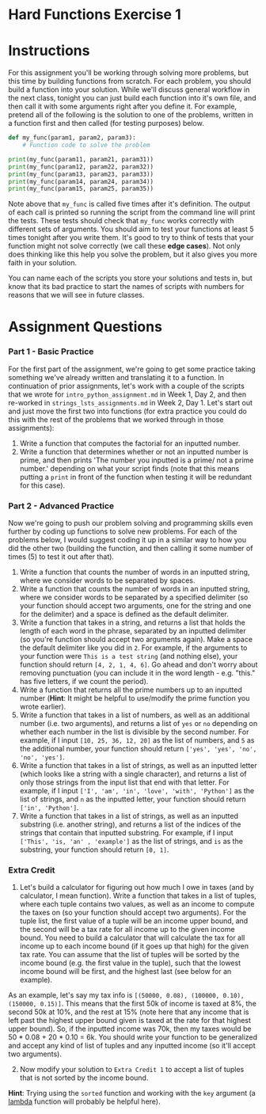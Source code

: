 # Hard Functions Exercise 1

# Instructions

For this assignment you'll be working through solving more problems, but this time by building functions from scratch. For each problem, you should build a function into your solution. While we'll discuss general workflow in the next class, tonight you can just build each function into it's own file, and then call it with some arguments right after you define it. For example, pretend all of the following is the solution to one of the problems, written in a function first and then called (for testing purposes) below.

```python
def my_func(param1, param2, param3):
    # Function code to solve the problem

print(my_func(param11, param21, param31))
print(my_func(param12, param22, param32))
print(my_func(param13, param23, param33))
print(my_func(param14, param24, param34))
print(my_func(param15, param25, param35))
```

Note above that `my_func` is called five times after it's definition. The output of each call is printed so running the script from the command line will print the tests. These tests should check that `my_func` works correctly with different sets of arguments. You should aim to test your functions at least 5 times tonight after you write them. It's good to try to think of tests that your function might not solve correctly (we call these **edge cases**). Not only does thinking like this help you solve the problem, but it also gives you more faith in your solution.

You can name each of the scripts you store your solutions and tests in, but know that its bad practice to start the names of scripts with numbers for reasons that we will see in future classes.

# Assignment Questions

### Part 1 - Basic Practice

For the first part of the assignment, we're going to get some practice taking something we've already written and translating it to a function. In continuation of prior assignments, let's work with a couple of the scripts that we wrote for `intro_python_assignment.md` in Week 1, Day 2, and then re-worked in `strings_lsts_assignments.md` in Week 2, Day 1. Let's start out and just move the first two into functions (for extra practice you could do this with the rest of the problems that we worked through in those assignments):

1. Write a function that computes the factorial for an inputted number.  
2. Write a function that determines whether or not an inputted number is prime, and then prints 'The number you inputted is a prime/ not a prime number.' depending on what your script finds (note that this means putting a `print` in front of the function when testing it will be redundant for this case).

### Part 2 - Advanced Practice

Now we're going to push our problem solving and programming skills even further by coding up functions to solve new problems. For each of the problems below, I would suggest coding it up in a similar way to how you did the other two (building the function, and then calling it some number of times (5) to test it out after that).

1. Write a function that counts the number of words in an inputted string, where we consider words to be separated by spaces.
2. Write a function that counts the number of words in an inputted string, where we consider words to be separated by a specified delimiter (so your function should accept two arguments, one for the string and one for the delimiter) and a space is defined as the default delimiter.  
3. Write a function that takes in a string, and returns a list that holds the length of each word in the phrase, separated by an inputted delimiter (so you're function should accept two arguments again). Make a space the default delimiter like you did in `2`. For example, if the arguments to your function were `This is a test string` (and nothing else), your function should return `[4, 2, 1, 4, 6]`. Go ahead and don't worry about removing punctuation (you can include it in the word length - e.g. "this." has five letters, if we count the period).
4. Write a function that returns all the prime numbers up to an inputted number (**Hint**: It might be helpful to use/modify the prime function you wrote earlier).    
5. Write a function that takes in a list of numbers, as well as an additional number (i.e. two arguments), and returns a list of `yes` or `no` depending on whether each number in the list is divisible by the second number. For example, if I input `[10, 25, 36, 12, 20]` as the list of numbers, and `5` as the additional number, your function should return `['yes', 'yes', 'no', 'no', 'yes']`.
6. Write a function that takes in a list of strings, as well as an inputted letter (which looks like a string with a single character), and returns a list of only those strings from the input list that end with that letter. For example, if I input `['I', 'am', 'in', 'love', 'with', 'Python']` as the list of strings, and `n` as the inputted letter, your function should return `['in', 'Python']`.
7. Write a function that takes in a list of strings, as well as an inputted substring (i.e. another string), and returns a list of the indices of the strings that contain that inputted substring. For example, if I input `['This', 'is, 'an' , 'example']` as the list of strings, and `is` as the substring, your function should return `[0, 1]`.

### Extra Credit

1. Let's build a calculator for figuring out how much I owe in taxes (and by calculator, I mean function). Write a function that takes in a list of tuples, where each tuple contains two values, as well as an income to compute the taxes on (so your function should accept two arguments). For the tuple list, the first value of a tuple will be an income upper bound, and the second will be a tax rate for all income up to the given income bound. You need to build a calculator that will calculate the tax for all income up to each income bound (if it goes up that high) for the given tax rate. You can assume that the list of tuples will be sorted by the income bound (e.g. the first value in the tuple), such that the lowest income bound will be first, and the highest last (see below for an example).  

 As an example, let's say my tax info is `[(50000, 0.08), (100000, 0.10), (150000, 0.15)]`. This means that the first 50k of income is taxed at 8%, the second 50k at 10%, and the rest at 15% (note here that any income that is left past the highest upper bound given is taxed at the rate for that highest upper bound). So, if the inputted income was 70k, then my taxes would be 50 * 0.08 + 20 * 0.10 = 6k. You should write your function to be generalized and accept any kind of list of tuples and any inputted income (so it'll accept two arguments).  

2. Now modify your solution to `Extra Credit 1` to accept a list of tuples that is not sorted by the income bound.

 **Hint**: Trying using the `sorted` function and working with the `key` argument (a [lambda](http://www.secnetix.de/olli/Python/lambda_functions.hawk) function will probably be helpful here).
